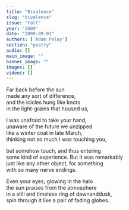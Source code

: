 ```yaml
---
title: "Bivalence"
slug: "bivalence"
issue: "Fall"
year: "2009"
date: "2009-09-01"
authors: ['Adam Palay']
section: "poetry"
audio: []
main_image: ""
banner_image: ""
images: []
videos: []
---
```

Far back before the sun  
made any sort of difference,  
and the icicles hung like knots  
in the light-grains that housed us,

I was unafraid to take your hand,  
unaware of the future we unzipped  
like a winter coat in late March,  
thinking not so much I was touching you,

but somehow touch, and thus entering  
some kind of experience. But it was remarkably  
just like any other object, for something  
with so many nerve endings.

Even your eyes, glowing in the halo  
the sun praises from the atmosphere  
in a still and timeless ring of dawnanddusk,  
spin through it like a pair of fading globes.

